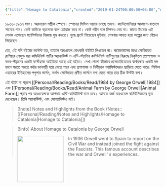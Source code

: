 ```yaml
---
{"title":"Homage to Catalonia","created":"2019-01-24T00:00:00+06:00","updated":"2023-01-19T16:34:24+06:00","read_at":["2019-03-26T00:00:00+06:00"],"read_count":1,"authors":["George Orwell","Lionel Trilling","Howard Ross","Delphine Lettau"],"isbn10":156421178,"status":"Read","rating":5,"reviewed":true,"cover":"https://images-na.ssl-images-amazon.com/images/S/compressed.photo.goodreads.com/books/1394868278i/9646.jpg","dg-publish":true,"dg-metatags":{"og:image":"https://images-na.ssl-images-amazon.com/images/S/compressed.photo.goodreads.com/books/1394868278i/9646.jpg"},"maturity":2,"tags":["anarchism","politics","spanish-civil-war"],"permalink":"/personal/reading/books/read/homage-to-catalonia-by-george-orwell/","metatags":{"og:image":"https://images-na.ssl-images-amazon.com/images/S/compressed.photo.goodreads.com/books/1394868278i/9646.jpg"},"dgPassFrontmatter":true}
---
```


১৯৩৬-১৯৩৭ সাল। অরওয়েল সস্ত্রীক স্পেনে। স্পেনের সিভিল ওয়্যার চলছে তখন। ক্যাটালোনিয়ার আকাশে-বাতাসে সাম্যের গান। কেউ কাউকে বড়লোক বলে তোয়াজ করে না। কেউ গরীব বলে টিপসও নেয় না। জাতে ইংরেজ এই লেখক এসেছেন ফ্যাসিস্টদের বিরুদ্ধে যুদ্ধ করতে। যুদ্ধে ফ্রন্টে গিয়েছেন দুইবার, শেষবার আহত হয়ে অল্পের জন্য বেঁচেও গিয়েছেন।  
  
তো, এই যদি বইয়ের কন্টেন্ট হত, তাহলে অরওয়েল বোধকরি বইটাই লিখতেন না। কয়েকমাসের মধ্যে সোভিয়েত রাশিয়ার লেজুড় ধরা কমিউনিস্ট পার্টির অ্যানার্কিস্ট ও এন্টি-স্ট্যালিন কমিউনিস্ট পার্টিগুলোর বিরুদ্ধে নিকৃষ্টতম প্রোপাগান্ডা ও দমন-পীড়নের একটা ফার্স্টহ্যান্ড আইডিয়া আছে এই বইতে। দেখা গেলো কীভাবে প্রলেতারিয়েতের স্বার্থরক্ষার একটা দল ডানে সরতে সরতে কট্টর ডানপন্থী হয়ে যেতে পারে এবং প্রপাগান্ডা ও নিপীড়নে ফ্যাসিস্টদেরও ছাড়িয়ে যেতে পারে।সিভিল ওয়্যারের ইতিহাসের পপুলার ভার্সন, অর্থাৎ সোভিয়েত প্রণীত ভার্সনে বলা যেতে পারে তার ঠিক উল্টটা বলা।  
  
এই বইটা না পড়লে [[Personal/Reading/Books/Read/1984 by George Orwell\|1984]] এবং [[Personal/Reading/Books/Read/Animal Farm by George Orwell\|Animal Farm]] পড়ার পর অরওয়েলকে আপনার এন্টি-কমিউনিস্ট মনে হবে। আদতে জর্জ অরওয়েল কমিউনিজমের ভুত দেখেছেন। তিনি অ্যানার্কিস্ট, এবং সোশ্যালিস্টও বটে।

> [!note] Notes and Highlights from the Book
> (Notes:: [[Personal/Reading/Notes and Highlights/Homage to Catalonia\|Homage to Catalonia]])

> [!info] About Homage to Catalonia by George Orwell
> <p><img src="https://images-na.ssl-images-amazon.com/images/S/compressed.photo.goodreads.com/books/1394868278i/9646.jpg" style="float: left; margin-right: 1em;width: 150px; height: auto;" /> In 1936 Orwell went to Spain to report on the Civil War and instead joined the fight against the Fascists. This famous account describes the war and Orwell' s experiences.</p>
